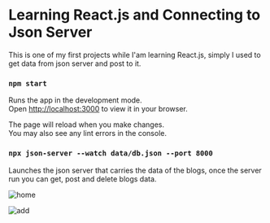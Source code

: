 # Learning React.js and Connecting to Json Server

This is one of my first projects while I'am learning React.js, simply I used to get data from json server and post to it.

### `npm start`

Runs the app in the development mode.\
Open [http://localhost:3000](http://localhost:3000) to view it in your browser.

The page will reload when you make changes.\
You may also see any lint errors in the console.

### `npx json-server --watch data/db.json --port 8000`

Launches the json server that carries the data of the blogs, once the server run you can get, post and delete blogs data.

![home](https://github.com/Hussien-Haidar/dojo-blog_react/assets/125471428/14aecb1f-a5d6-4a56-97fa-58fed7c6582c)

![add](https://github.com/Hussien-Haidar/dojo-blog_react/assets/125471428/b78f6314-8a91-46a3-80b1-cb0bd69dd8a9)

